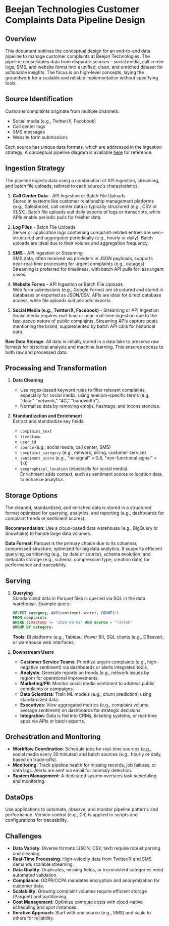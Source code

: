 # Beejan Technologies Customer Complaints Data Pipeline Design

## Overview
This document outlines the conceptual design for an end-to-end data pipeline to manage customer complaints at Beejan Technologies. The pipeline consolidates data from disparate sources—social media, call center logs, SMS, and website forms into a unified, clean, and enriched dataset for actionable insights. The focus is on high-level concepts, laying the groundwork for a scalable and reliable implementation without specifying tools.

## Source Identification
Customer complaints originate from multiple channels:
- Social media (e.g., Twitter/X, Facebook)
- Call center logs
- SMS messages
- Website form submissions

Each source has unique data formats, which are addressed in the ingestion strategy. A conceptual pipeline diagram is available [here](https://app.diagrams.net/#G1Q6-C6vSTTvYpozUAzoBoBcfAoq0VJ2q6#%7B%22pageId%22%3A%22YAdXhPD0bkcFhFQVbSi1%22%7D) for reference.

## Ingestion Strategy
The pipeline ingests data using a combination of API ingestion, streaming, and batch file uploads, tailored to each source's characteristics:

1. **Call Center Data** - API Ingestion or Batch File Uploads  
   Stored in systems like customer relationship management platforms (e.g., Salesforce), call center data is typically structured (e.g., CSV or XLSX). Batch file uploads suit daily exports of logs or transcripts, while APIs enable periodic pulls for fresher data.

2. **Log Files** - Batch File Uploads  
   Server or application logs containing complaint-related entries are semi-structured and aggregated periodically (e.g., hourly or daily). Batch uploads are ideal due to their volume and aggregation frequency.

3. **SMS** - API Ingestion or Streaming  
   SMS data, often received via providers in JSON payloads, supports near-real-time processing for urgent complaints (e.g., outages). Streaming is preferred for timeliness, with batch API pulls for less urgent cases.

4. **Website Forms** - API Ingestion or Batch File Uploads  
   Web form submissions (e.g., Google Forms) are structured and stored in databases or exported as JSON/CSV. APIs are ideal for direct database access, while file uploads suit periodic exports.

5. **Social Media (e.g., Twitter/X, Facebook)** - Streaming or API Ingestion  
   Social media requires real-time or near-real-time ingestion due to the fast-paced nature of public complaints. Streaming APIs capture posts mentioning the brand, supplemented by batch API calls for historical data.

**Raw Data Storage**: All data is initially stored in a data lake to preserve raw formats for historical analysis and machine learning. This ensures access to both raw and processed data.

## Processing and Transformation

1. **Data Cleaning**  
   - Use regex-based keyword rules to filter relevant complaints, especially for social media, using telecom-specific terms (e.g., "data," "network," "4G," "bandwidth").  
   - Normalize data by removing emojis, hashtags, and inconsistencies.

2. **Standardization and Enrichment**  
   Extract and standardize key fields:  
   - `complaint_text`  
   - `timestamp`  
   - `user_id`  
   - `source` (e.g., social media, call center, SMS)  
   - `complaint_category` (e.g., network, billing, customer service)  
   - `sentiment_score` (e.g., "no signal" = 0.8, "non-functional signal" = 1.0)  
   - `geographical_location` (especially for social media)  
   Enrichment adds context, such as sentiment scores or location data, to enhance analytics.

## Storage Options
The cleaned, standardized, and enriched data is stored in a structured format optimized for querying, analytics, and reporting (e.g., dashboards for complaint trends or sentiment scores).  

**Recommendation**: Use a cloud-based data warehouse (e.g., BigQuery or Snowflake) to handle large data volumes.  

**Data Format**: Parquet is the primary choice due to its columnar, compressed structure, optimized for big data analytics. It supports efficient querying, partitioning (e.g., by date or source), schema evolution, and metadata storage (e.g., schema, compression type, creation date) for performance and traceability.

## Serving
1. **Querying**  
   Standardized data in Parquet files is queried via SQL in the data warehouse. Example query:

   ```sql
   SELECT category, AVG(sentiment_score), COUNT(*)
   FROM complaints
   WHERE timestamp >= '2025-09-01' AND source = 'Tiktok'
   GROUP BY category;
   ```

   **Tools**: BI platforms (e.g., Tableau, Power BI), SQL clients (e.g., DBeaver), or warehouse web interfaces.

2. **Downstream Users**  
   - **Customer Service Teams**: Prioritize urgent complaints (e.g., high-negative sentiment) via dashboards or alerts integrated tools.  
   - **Analysts**: Generate reports on trends (e.g., network issues by region) for operational improvements.  
   - **Marketing/PR**: Monitor social media sentiment to address public complaints or campaigns.  
   - **Data Scientists**: Train ML models (e.g., churn prediction) using standardized data.  
   - **Executives**: View aggregated metrics (e.g., complaint volume, average sentiment) on dashboards for strategic decisions.  
   - **Integration**: Data is fed into CRMs, ticketing systems, or real-time apps via APIs or batch exports.

## Orchestration and Monitoring
- **Workflow Coordination**: Schedule jobs for real-time sources (e.g., social media every 30 minutes) and batch sources (e.g., hourly or daily, based on trade-offs).  
- **Monitoring**: Track pipeline health for missing records, job failures, or data lags. Alerts are sent via email for anomaly detection.  
- **System Management**: A dedicated system oversees task scheduling and monitoring.

## DataOps
Use applications to automate, observe, and monitor pipeline patterns and performance. Version control (e.g., Git) is applied to scripts and configurations for traceability.

## Challenges
- **Data Variety**: Diverse formats (JSON, CSV, text) require robust parsing and cleaning.  
- **Real-Time Processing**: High-velocity data from Twitter/X and SMS demands scalable streaming.  
- **Data Quality**: Duplicates, missing fields, or inconsistent categories need automated validation.  
- **Compliance**: GDPR/CCPA mandates encryption and anonymization for customer data.  
- **Scalability**: Growing complaint volumes require efficient storage (Parquet) and partitioning.  
- **Cost Management**: Optimize compute costs with cloud-native scheduling and spot instances.  
- **Iterative Approach**: Start with one source (e.g., SMS) and scale to others for reliability.

